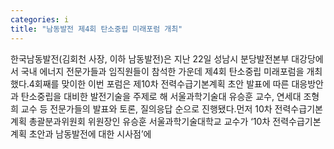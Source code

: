 ```yaml
---
categories: i
title: "남동발전 제4회 탄소중립 미래포럼 개최"
---
```

한국남동발전(김회천 사장, 이하 남동발전)은 지난 22일 성남시 분당발전본부 대강당에서 국내 에너지 전문가들과 임직원들이 참석한 가운데 제4회 탄소중립 미래포럼을 개최했다.4회째를 맞이한 이번 포럼은 제10차 전력수급기본계획 초안 발표에 따른 대응방안과 탄소중립을 대비한 발전기술을 주제로 해 서울과학기술대 유승훈 교수, 연세대 조형희 교수 등 전문가들의 발표와 토론, 질의응답 순으로 진행됐다.먼저 10차 전력수급기본계획 총괄분과위원회 위원장인 유승훈 서울과학기술대학교 교수가 ‘10차 전력수급기본계획 초안과 남동발전에 대한 시사점’에